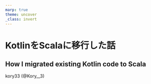 ```yaml
---
marp: true
theme: uncover
_class: invert
---
```


# **KotlinをScalaに移行した話**

## How I migrated existing Kotlin code to Scala

kory33 (@Kory__3)
